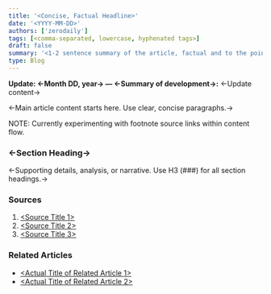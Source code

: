 ```yaml
---
title: '<Concise, Factual Headline>'
date: '<YYYY-MM-DD>'
authors: ['zerodaily']
tags: [<comma-separated, lowercase, hyphenated tags>]
draft: false
summary: '<1-2 sentence summary of the article, factual and to the point>'
type: Blog
---
```


**Update: <-Month DD, year-> — <-Summary of development->:** <-Update content->
<!-- Optional. Only include if there is a significant update. Place immediately below frontmatter, not as a heading. -->

<-Main article content starts here. Use clear, concise paragraphs.->

NOTE: Currently experimenting with footnote source links within content flow.

### <-Section Heading->

<-Supporting details, analysis, or narrative. Use H3 (###) for all section headings.->

### Sources

1. [<Source Title 1>](<URL>)
2. [<Source Title 2>](<URL>)
3. [<Source Title 3>](<URL>)
<!-- Numbered list. Use only direct, relevant, and original sources. No generic homepages. -->

### Related Articles

- [<Actual Title of Related Article 1>](<relative-link>)
- [<Actual Title of Related Article 2>](<relative-link>)
<!-- Bulleted list. Use actual or shortened article titles. Place at the very end of the article. -->
